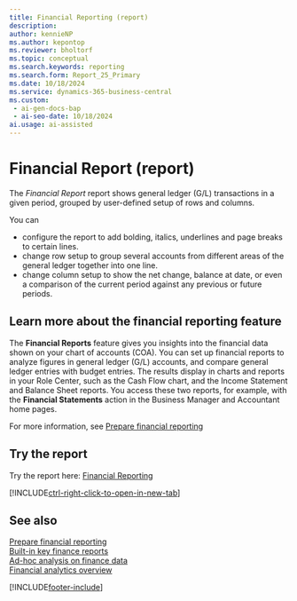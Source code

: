 ```yaml
---
title: Financial Reporting (report)
description: 
author: kennieNP
ms.author: kepontop
ms.reviewer: bholtorf
ms.topic: conceptual
ms.search.keywords: reporting
ms.search.form: Report_25_Primary
ms.date: 10/18/2024
ms.service: dynamics-365-business-central
ms.custom:
 - ai-gen-docs-bap
 - ai-seo-date: 10/18/2024
ai.usage: ai-assisted
---
```


# Financial Report (report)

The *Financial Report* report shows general ledger (G/L) transactions in a given period, grouped by user-defined setup of rows and columns.

You can 
* configure the report to add bolding, italics, underlines and page breaks to certain lines.
* change row setup to group several accounts from different areas of the general ledger together into one line.
* change column setup to show the net change, balance at date, or even a comparison of the current period against any previous or future periods.


## Learn more about the financial reporting feature

The **Financial Reports** feature gives you insights into the financial data shown on your chart of accounts (COA). You can set up financial reports to analyze figures in general ledger (G/L) accounts, and compare general ledger entries with budget entries. The results display in charts and reports in your Role Center, such as the Cash Flow chart, and the Income Statement and Balance Sheet reports. You access these two reports, for example, with the **Financial Statements** action in the Business Manager and Accountant home pages.  

For more information, see [Prepare financial reporting](../bi-how-work-account-schedule.md)


## Try the report

Try the report here: [Financial Reporting](https://businesscentral.dynamics.com?report=25)

[!INCLUDE[ctrl-right-click-to-open-in-new-tab](../includes/ctrl-right-click-to-open-in-new-tab.md)]


## See also

[Prepare financial reporting](../bi-how-work-account-schedule.md)   
[Built-in key finance reports](../finance-reports.md)  
[Ad-hoc analysis on finance data](../ad-hoc-analysis-finance.md)  
[Financial analytics overview](../bi.md)  

[!INCLUDE[footer-include](../includes/footer-banner.md)]